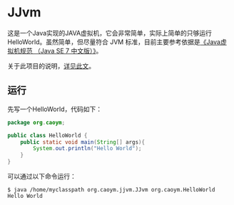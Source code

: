 # JJvm

这是一个Java实现的JAVA虚拟机，它会非常简单，实际上简单的只够运行HelloWorld。虽然简单，但尽量符合 JVM 标准，目前主要参考依据是[《Java虚拟机规范 （Java SE 7 中文版）》](http://www.iteye.com/topic/1117824)。

关于此项目的说明，[详见此文](http://www.jianshu.com/p/4d81465c2fb8)。

## 运行

先写一个HelloWorld，代码如下：

```java
package org.caoym;

public class HelloWorld {
    public static void main(String[] args){
        System.out.println("Hello World");
    }
}
```

可以通过以下命令运行：

```shell
$ java /home/myclasspath org.caoym.jjvm.JJvm org.caoym.HelloWorld
Hello World
```



